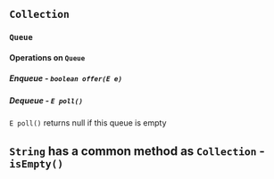 ## `Collection`
### `Queue`
#### Operations on `Queue`
##### *Enqueue* - `boolean offer(E e)`
##### *Dequeue* - `E poll()`
`E poll()` returns null if this queue is empty

## `String` has a common method as `Collection` - `isEmpty()`

